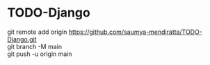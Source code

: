 # TODO-Django


git remote add origin https://github.com/saumya-mendiratta/TODO-Django.git
<br>
git branch -M main
<br>
git push -u origin main
<br>


